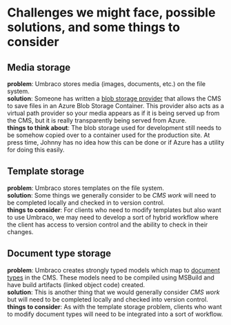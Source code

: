 # Challenges we might face, possible solutions, and some things to consider

## Media storage
**problem**: Umbraco stores media (images, documents, etc.) on the file system.  
**solution**: Someone has written a [blob storage provider](https://github.com/JimBobSquarePants/UmbracoFileSystemProviders.Azure) that allows the CMS to save files in an Azure Blob Storage Container. This provider also acts as a virtual path provider so your media appears as if it is being served up from the CMS, but it is really transparently being served from Azure.  
**things to think about**: The blob storage used for development still needs to be somehow copied over to a container used for the production site. At press time, Johnny has no idea how this can be done or if Azure has a utility for doing this easily.

## Template storage
**problem**: Umbraco stores templates on the file system.  
**solution**: Some things we generally consider to be *CMS work* will need to be completed locally and checked in to version control.  
**things to consider**: For clients who need to modify templates but also want to use Umbraco, we may need to develop a sort of hybrid workflow where the client has access to version control and the ability to check in their changes.

## Document type storage
**problem**: Umbraco creates strongly typed models which map to [document types](https://our.umbraco.org/documentation/tutorials/creating-basic-site/document-types) in the CMS. These models need to be compiled using MSBuild and have build artifacts (linked object code) created.  
**solution**: This is another thing that we would generally consider *CMS work* but will need to be completed locally and checked into version control.  
**things to consider**: As with the template storage problem, clients who want to modify document types will need to be integrated into a sort of workflow.

